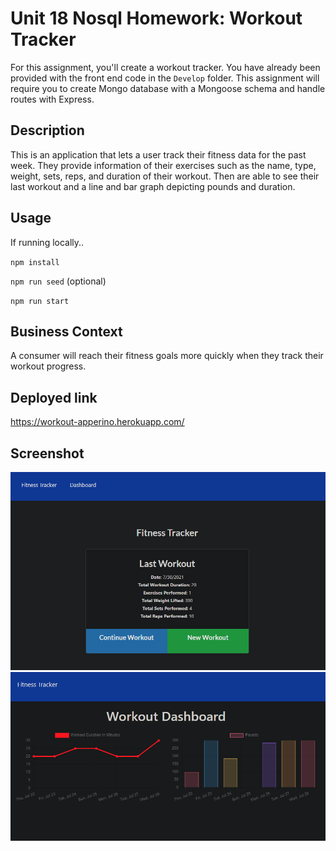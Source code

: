 # Unit 18 Nosql Homework: Workout Tracker

For this assignment, you'll create a workout tracker. You have already been provided with the front end code in the `Develop` folder. This assignment will require you to create Mongo database with a Mongoose schema and handle routes with Express.

## Description
This is an application that lets a user track their fitness data for the past week. They provide information of their exercises such as the name, type, weight, sets, reps, and duration of their workout. Then are able to see their last workout and a line and bar graph depicting pounds and duration.

## Usage
If running locally..

`npm install`

`npm run seed` (optional)

`npm run start`

## Business Context

A consumer will reach their fitness goals more quickly when they track their workout progress.

## Deployed link
https://workout-apperino.herokuapp.com/

## Screenshot
![homepage](./assets/home.png)
![dashboard](./assets/dash.png)